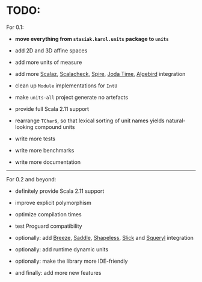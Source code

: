 TODO:
=====

For 0.1:

* **move everything from `stasiak.karol.units` package to `units`**

* add 2D and 3D affine spaces

* add more units of measure

* add more [Scalaz](https://github.com/scalaz/scalaz), [Scalacheck](https://github.com/rickynils/scalacheck), [Spire](https://github.com/non/spire), [Joda Time](http://joda-time.sourceforge.net/), [Algebird](https://github.com/twitter/algebird) integration

* clean up `Module` implementations for `IntU`

* make `units-all` project generate no artefacts

* provide full Scala 2.11 support

* rearrange `TChar`s, so that lexical sorting of unit names yields natural-looking compound units

* write more tests

* write more benchmarks

* write more documentation

---

For 0.2 and beyond:

* definitely provide Scala 2.11 support

* improve explicit polymorphism

* optimize compilation times

* test Proguard compatibility

* optionally: add [Breeze](https://github.com/dlwh/breeze), [Saddle](https://github.com/saddle/saddle), [Shapeless](https://github.com/milessabin/shapeless), [Slick](https://github.com/slick/slick) and [Squeryl](https://github.com/max-l/Squeryl) integration

* optionally: add runtime dynamic units

* optionally: make the library more IDE-friendly

* and finally: add more new features

